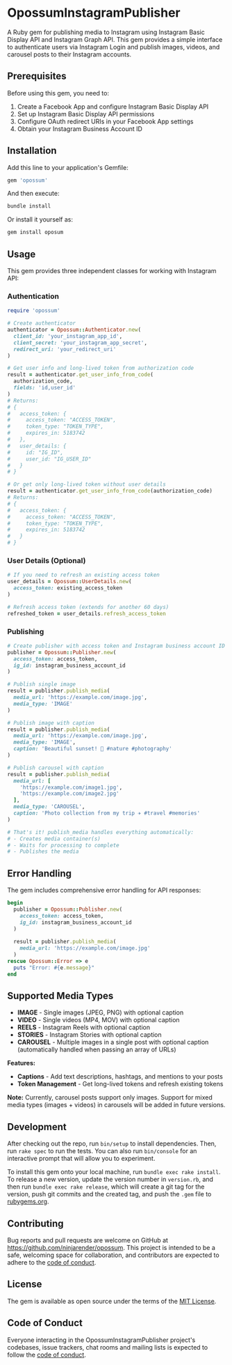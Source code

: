 # OpossumInstagramPublisher

A Ruby gem for publishing media to Instagram using Instagram Basic Display API and Instagram Graph API. This gem provides a simple interface to authenticate users via Instagram Login and publish images, videos, and carousel posts to their Instagram accounts.

## Prerequisites

Before using this gem, you need to:

1. Create a Facebook App and configure Instagram Basic Display API
2. Set up Instagram Basic Display API permissions
3. Configure OAuth redirect URIs in your Facebook App settings
4. Obtain your Instagram Business Account ID

## Installation

Add this line to your application's Gemfile:

```ruby
gem 'opossum'
```

And then execute:

```bash
bundle install
```

Or install it yourself as:

```bash
gem install oposum
```

## Usage

This gem provides three independent classes for working with Instagram API:

### Authentication

```ruby
require 'opossum'

# Create authenticator
authenticator = Opossum::Authenticator.new(
  client_id: 'your_instagram_app_id',
  client_secret: 'your_instagram_app_secret',
  redirect_uri: 'your_redirect_uri'
)

# Get user info and long-lived token from authorization code
result = authenticator.get_user_info_from_code(
  authorization_code,
  fields: 'id,user_id'
)
# Returns: 
# { 
#   access_token: {
#     access_token: "ACCESS_TOKEN",
#     token_type: "TOKEN_TYPE",
#     expires_in: 5183742
#   },
#   user_details: {
#     id: "IG_ID",
#     user_id: "IG_USER_ID"
#   }
# }

# Or get only long-lived token without user details
result = authenticator.get_user_info_from_code(authorization_code)
# Returns:
# { 
#   access_token: {
#     access_token: "ACCESS_TOKEN",
#     token_type: "TOKEN_TYPE",
#     expires_in: 5183742
#   }
# }
```

### User Details (Optional)

```ruby
# If you need to refresh an existing access token
user_details = Opossum::UserDetails.new(
  access_token: existing_access_token
)

# Refresh access token (extends for another 60 days)
refreshed_token = user_details.refresh_access_token
```

### Publishing

```ruby
# Create publisher with access token and Instagram business account ID
publisher = Opossum::Publisher.new(
  access_token: access_token,
  ig_id: instagram_business_account_id
)

# Publish single image
result = publisher.publish_media(
  media_url: 'https://example.com/image.jpg',
  media_type: 'IMAGE'
)

# Publish image with caption
result = publisher.publish_media(
  media_url: 'https://example.com/image.jpg',
  media_type: 'IMAGE',
  caption: 'Beautiful sunset! 🌅 #nature #photography'
)

# Publish carousel with caption
result = publisher.publish_media(
  media_url: [
    'https://example.com/image1.jpg',
    'https://example.com/image2.jpg'
  ],
  media_type: 'CAROUSEL',
  caption: 'Photo collection from my trip ✈️ #travel #memories'
)

# That's it! publish_media handles everything automatically:
# - Creates media container(s)
# - Waits for processing to complete  
# - Publishes the media
```



## Error Handling

The gem includes comprehensive error handling for API responses:

```ruby
begin
  publisher = Opossum::Publisher.new(
    access_token: access_token,
    ig_id: instagram_business_account_id
  )
  
  result = publisher.publish_media(
    media_url: 'https://example.com/image.jpg'
  )
rescue Opossum::Error => e
  puts "Error: #{e.message}"
end
```

## Supported Media Types

- **IMAGE** - Single images (JPEG, PNG) with optional caption
- **VIDEO** - Single videos (MP4, MOV) with optional caption
- **REELS** - Instagram Reels with optional caption
- **STORIES** - Instagram Stories with optional caption
- **CAROUSEL** - Multiple images in a single post with optional caption (automatically handled when passing an array of URLs)

**Features:**
- **Captions** - Add text descriptions, hashtags, and mentions to your posts
- **Token Management** - Get long-lived tokens and refresh existing tokens

**Note:** Currently, carousel posts support only images. Support for mixed media types (images + videos) in carousels will be added in future versions.

## Development

After checking out the repo, run `bin/setup` to install dependencies. Then, run `rake spec` to run the tests. You can also run `bin/console` for an interactive prompt that will allow you to experiment.

To install this gem onto your local machine, run `bundle exec rake install`. To release a new version, update the version number in `version.rb`, and then run `bundle exec rake release`, which will create a git tag for the version, push git commits and the created tag, and push the `.gem` file to [rubygems.org](https://rubygems.org).

## Contributing

Bug reports and pull requests are welcome on GitHub at https://github.com/ninjarender/opossum. This project is intended to be a safe, welcoming space for collaboration, and contributors are expected to adhere to the [code of conduct](https://github.com/[USERNAME]/opossum/blob/main/CODE_OF_CONDUCT.md).

## License

The gem is available as open source under the terms of the [MIT License](https://opensource.org/licenses/MIT).

## Code of Conduct

Everyone interacting in the OpossumInstagramPublisher project's codebases, issue trackers, chat rooms and mailing lists is expected to follow the [code of conduct](https://github.com/ninjarender/opossum/blob/main/CODE_OF_CONDUCT.md).
